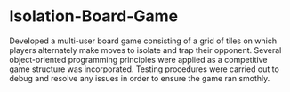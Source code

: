 # Isolation-Board-Game
Developed a multi-user board game consisting of a grid of tiles on which players alternately make moves to isolate and trap their opponent. Several object-oriented programming principles were applied as a competitive game structure was incorporated. Testing procedures were carried out to debug and resolve any issues in order to ensure the game ran smothly.
